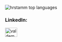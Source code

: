 
<!-- Sprogstatistik -->
<p>
  <img align="center" src="https://github-readme-stats.vercel.app/api/top-langs/?username=hrstamm&layout=compact&hide=html,css&theme=onedark" alt="hrstamm top languages" />
</p>

<!-- LinkedIn -->
<h3 align="left">LinkedIn:</h3>
<p align="left">
  <a href="https://www.linkedin.com/in/valdemarstamm" target="_blank">
    <img align="center" src="https://raw.githubusercontent.com/rahuldkjain/github-profile-readme-generator/master/src/images/icons/Social/linked-in-alt.svg" alt="valdemarstamm LinkedIn" height="30" width="40" />
  </a>
</p>
